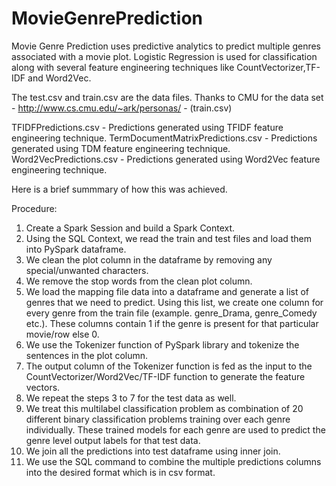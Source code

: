 # MovieGenrePrediction

Movie Genre Prediction uses predictive analytics to predict multiple genres associated with a movie plot. 
Logistic Regression is used for classification along with several feature engineering techniques like CountVectorizer,TF-IDF and Word2Vec.

The test.csv and train.csv are the data files. Thanks to CMU for the data set - http://www.cs.cmu.edu/~ark/personas/ - (train.csv)

TFIDFPredictions.csv - Predictions generated using TFIDF feature engineering technique.
TermDocumentMatrixPredictions.csv - Predictions generated using TDM feature engineering technique.
Word2VecPredictions.csv - Predictions generated using Word2Vec feature engineering technique.

Here is a brief summmary of how this was achieved.

Procedure:

1.	Create a Spark Session and build a Spark Context. 
2.	Using the SQL Context, we read the train and test files and load them into PySpark dataframe.
3.	We clean the plot column in the dataframe by removing any special/unwanted characters. 
4.	We remove the stop words from the clean plot column. 
5.	We load the mapping file data into a dataframe and generate a list of genres that we need to predict. Using this list, we create one column for every genre from the train file (example. genre_Drama, genre_Comedy etc.). These columns contain 1 if the genre is present for that particular movie/row else 0. 
6.	We use the Tokenizer function of PySpark library and tokenize the sentences in the plot column. 
7.	The output column of the Tokenizer function is fed as the input to the CountVectorizer/Word2Vec/TF-IDF function to generate the feature vectors.
8.	We repeat the steps 3 to 7 for the test data as well. 
9.	We treat this multilabel classification problem as combination of 20 different binary classification problems training over each genre individually. These trained models for each genre are used to predict the genre level output labels for that test data. 
10.	We join all the predictions into test dataframe using inner join. 
11.	We use the SQL command to combine the multiple predictions columns into the desired format which is in csv format. 
